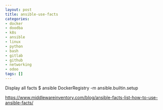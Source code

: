 ```yaml
---
layout: post
title: ansible-use-facts
categories:
- docker
- doodba
- k8s
- ansible
- linux
- python
- bash
- gitlab
- github
- networking
- odoo
tags: []
---
```


Display all facts
$ ansible DockerRegistry -m ansible.builtin.setup

https://www.middlewareinventory.com/blog/ansible-facts-list-how-to-use-ansible-facts/
